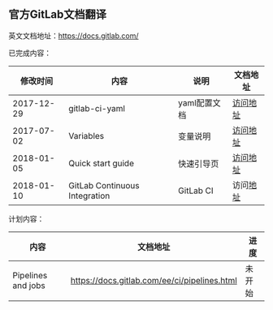 ## 官方GitLab文档翻译

英文文档地址：https://docs.gitlab.com/

已完成内容：

| 修改时间       | 内容                            | 说明        | 文档地址                                     |
| ---------- | ----------------------------- | --------- | ---------------------------------------- |
| 2017-12-29 | gitlab-ci-yaml                | yaml配置文档  | [访问地址](https://fennay.github.io/gitlab-ci-cn/gitlab-ci-yaml.html) |
| 2017-07-02 | Variables                     | 变量说明      | [访问地址](https://fennay.github.io/gitlab-ci-cn/variables.html) |
| 2018-01-05 | Quick start guide             | 快速引导页     | [访问地址](https://fennay.github.io/gitlab-ci-cn/quick_start.html) |
| 2018-01-10 | GitLab Continuous Integration | GitLab CI | 访问[地址](https://fennay.github.io/gitlab-ci-cn/gitlab-ci.html) |

计划内容：

| 内容                 | 文档地址                                     | 进度   |
| ------------------ | ---------------------------------------- | ---- |
| Pipelines and jobs | https://docs.gitlab.com/ee/ci/pipelines.html | 未开始  |

